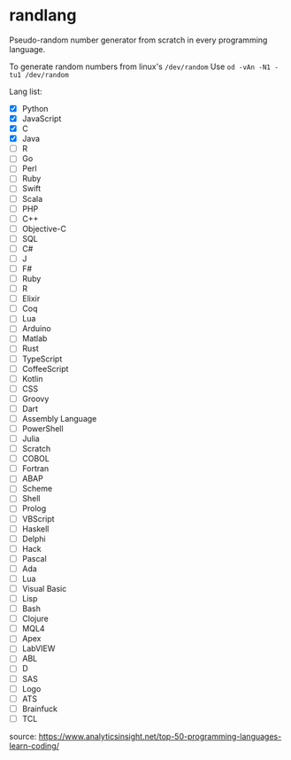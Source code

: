 # randlang

Pseudo-random number generator from scratch in every programming language.

To generate random numbers from linux's `/dev/random`
Use `od -vAn -N1 -tu1 /dev/random`

Lang list:
- [X] Python
- [X] JavaScript
- [X] C
- [X] Java
- [ ] R
- [ ] Go
- [ ] Perl
- [ ] Ruby
- [ ] Swift
- [ ] Scala
- [ ] PHP
- [ ] C++
- [ ] Objective-C
- [ ] SQL
- [ ] C#
- [ ] J
- [ ] F#
- [ ] Ruby
- [ ] R
- [ ] Elixir
- [ ] Coq
- [ ] Lua
- [ ] Arduino
- [ ] Matlab
- [ ] Rust
- [ ] TypeScript
- [ ] CoffeeScript
- [ ] Kotlin
- [ ] CSS
- [ ] Groovy
- [ ] Dart
- [ ] Assembly Language
- [ ] PowerShell
- [ ] Julia
- [ ] Scratch
- [ ] COBOL
- [ ] Fortran
- [ ] ABAP
- [ ] Scheme
- [ ] Shell
- [ ] Prolog
- [ ] VBScript
- [ ] Haskell
- [ ] Delphi
- [ ] Hack
- [ ] Pascal
- [ ] Ada
- [ ] Lua
- [ ] Visual Basic
- [ ] Lisp
- [ ] Bash
- [ ] Clojure
- [ ] MQL4
- [ ] Apex
- [ ] LabVIEW
- [ ] ABL
- [ ] D
- [ ] SAS
- [ ] Logo
- [ ] ATS
- [ ] Brainfuck
- [ ] TCL

source: https://www.analyticsinsight.net/top-50-programming-languages-learn-coding/
